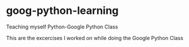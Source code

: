 goog-python-learning
====================

Teaching myself Python-Google Python Class

This are the excercises I worked on while doing the Google Python Class
